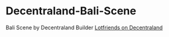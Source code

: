 # Decentraland-Bali-Scene
Bali Scene by Decentraland Builder
[Lotfriends on Decentraland](https://share.decentraland.org/b/scene/b0785dea-a07f-43a6-8232-076cc072696c)
